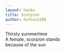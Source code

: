 ```yaml
---
layout: haiku
title: Scorpion
author: kofosu2289
---
```


Thirsty summertime<br>
A female, scorpion stands<br>
because of the sun<br>

